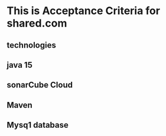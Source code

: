 # This is Acceptance Criteria for shared.com
## technologies
## java 15
## sonarCube Cloud
## Maven
## Mysq1 database 

